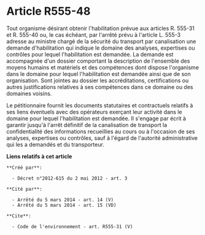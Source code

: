 # Article R555-48

Tout organisme désirant obtenir l'habilitation prévue aux articles R. 555-31 et R. 555-40 ou, le cas échéant, par l'arrêté
prévu à l'article L. 555-3 adresse au ministre chargé de la sécurité du transport par canalisation une demande d'habilitation
qui indique le domaine des analyses, expertises ou contrôles pour lequel l'habilitation est demandée. La demande est
accompagnée d'un dossier comportant la description de l'ensemble des moyens humains et matériels et des compétences dont
dispose l'organisme dans le domaine pour lequel l'habilitation est demandée ainsi que de son organisation. Sont jointes au
dossier les accréditations, certifications ou autres justifications relatives à ses compétences dans ce domaine ou des
domaines voisins.

Le pétitionnaire fournit les documents statutaires et contractuels relatifs à ses liens éventuels avec des opérateurs
exerçant leur activité dans le domaine pour lequel l'habilitation est demandée. Il s'engage par écrit à garantir jusqu'à
l'arrêt définitif de la canalisation de transport la confidentialité des informations recueillies au cours ou à l'occasion de
ses analyses, expertises ou contrôles, sauf à l'égard de l'autorité administrative qui les a demandés et du transporteur.

**Liens relatifs à cet article**

	**Créé par**:

	  - Décret n°2012-615 du 2 mai 2012 - art. 3

	**Cité par**:

	  - Arrêté du 5 mars 2014 - art. 14 (V)
	  - Arrêté du 5 mars 2014 - art. 15 (VD)

	**Cite**:

	  - Code de l'environnement - art. R555-31 (V)
